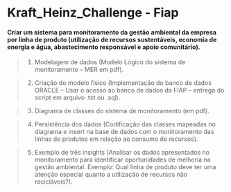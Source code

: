 # Kraft_Heinz_Challenge - Fiap

#### Criar um sistema para monitoramento da gestão ambiental da empresa por linha de produto (utilização de recursos sustentáveis, economia de energia e água, abastecimento responsável e apoio comunitário).

>1) Modelagem de dados (Modelo Lógico do sistema de monitoramento – MER em pdf).

>2) Criação do modelo físico (Implementação do banco de dados ORACLE – Usar o acesso ao banco de dados da FIAP – entrega do script em arquivo .txt ou .sql).

>3) Diagrama de classes do sistema de monitoramento (em pdf).


>4) Persistência dos dados (Codificação das classes mapeadas no diagrama e insert na base de dados com o monitoramento das linhas de produtos em relação ao consumo de recursos). 

>5) Exemplo de três insights (Analisar os dados apresentados no monitoramento para identificar oportunidades de melhoria na gestão ambiental. Exemplo: Qual linha de produto deve ter uma atenção especial quanto a utilização de recursos não recicláveis?).
